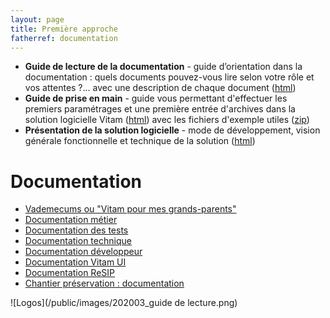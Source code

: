 ```yaml
---
layout: page
title: Première approche
fatherref: documentation
---
```


* **Guide de lecture de la documentation** - guide d’orientation dans la documentation : quels documents pouvez-vous lire selon votre rôle et vos attentes ?... avec une description de chaque document ([html](https://www.programmevitam.fr/vitam-doc/fr/master_8.1.x/sections/guide_lecture.html))
* **Guide de prise en main** - guide vous permettant d'effectuer les premiers paramétrages et une première entrée d'archives dans la solution logicielle Vitam
([html](https://www.programmevitam.fr/vitam-doc/fr/master_8.1.x/sections/guide_prise_en_main.html)) avec les fichiers d'exemple utiles ([zip](https://download.programmevitam.fr/jeux_de_tests/v8.1/Jeux_de_tests_Guide_de_prise_en_main_v81.zip))
* **Présentation de la solution logicielle** - mode de développement, vision générale fonctionnelle et technique de la solution
([html](https://www.programmevitam.fr/vitam-doc/fr/master_8.1.x/sections/presentation_solution_logicielle.html))

# Documentation
* [Vademecums ou "Vitam pour mes grands-parents"](https://www.programmevitam.fr/pages/documentation/vademecums/)
* [Documentation métier](https://www.programmevitam.fr/pages/documentation/pour_archiviste/)
* [Documentation des tests](https://www.programmevitam.fr/pages/documentation/pour_test/)
* [Documentation technique](https://www.programmevitam.fr/pages/documentation/pour_tech/)
* [Documentation développeur](https://www.programmevitam.fr/pages/documentation/pour_dev/)
* [Documentation Vitam UI](https://www.programmevitam.fr/pages/documentation/pour_vitamUI/)
* [Documentation ReSIP](https://www.programmevitam.fr/pages/documentation/resip/)
* [Chantier préservation : documentation](https://www.programmevitam.fr/pages/documentation/sur_chantier_preservation/)

![Logos](/public/images/202003_guide de lecture.png)
